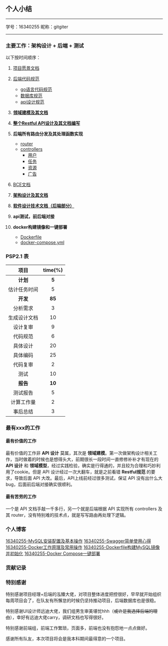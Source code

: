 ## 个人小结

---

学号：16340255
昵称：gitgiter

---

### 主要工作：架构设计 + 后端 + 测试

以下按时间顺序：

1. [项目愿景文档](../vision.md)

2. [后端代码规范](../后端代码规范.md)
    - [go语言代码规范](../后端代码规范.md#go语言编写规范)    
    - [数据库规范](../后端代码规范.md#数据库规范)
    - [api设计规范](../后端代码规范.md#接口规范) 

3. **[领域建模及其文档](../domain-model/README.md)**

4. **[整个Restful API设计及其文档编写](../api/README.md)**

5. **后端所有路由分发及其处理函数实现**
   - [router](https://github.com/swsad-dalaotelephone/Server/tree/master/router)
   - [controllers](https://github.com/swsad-dalaotelephone/Server/tree/master/controllers)
        - [用户](https://github.com/swsad-dalaotelephone/Server/tree/master/controllers/user)
        - [任务](https://github.com/swsad-dalaotelephone/Server/tree/master/controllers/task)
        - [资源](https://github.com/swsad-dalaotelephone/Server/tree/master/controllers/resource)
        - [广告](https://github.com/swsad-dalaotelephone/Server/tree/master/controllers/ad)

6. [BCE文档](../BCE.md)

7. **[架构设计及其文档](../SAD/SAD.md)**

8.  **[软件设计技术文档（后端部分）](https://swsad-dalaotelephone.github.io/SE-308/%E8%BD%AF%E4%BB%B6%E8%AE%BE%E8%AE%A1%E6%96%87%E6%A1%A3.html)**

9.  **api测试，前后端对接**

10. **docker构建镜像和一键部署**
    - [Dockerfile](https://github.com/swsad-dalaotelephone/Server/blob/master/Dockerfile)
    - [docker-compose.yml](https://github.com/swsad-dalaotelephone/Server/blob/master/docker-compose.yml)


### PSP2.1 表

| 项目 | time(%) |
| :---: | :---: |
| **计划** | **5** |
| 估计任务时间 | 5 |
| **开发** | **85** |
| 分析需求 | 3 |
| 生成设计文档 | 10 |
| 设计复审 | 9 |
| 代码规范 | 6 |
| 具体设计 | 20 |
| 具体编码 | 25 |
| 代码复审 | 2 |
| 测试 | 10 |
| **报告** | **10** |
| 测试报告 | 5 |
| 计算工作量 | 2 |
| 事后总结 | 3 |

### 最有xxx的工作

#### 最有价值的工作

最有价值的工作非 **API 设计** 莫属，其次是 **领域建模**。第一次做架构设计相关工作，当时做着的时候也是想得头大，前期很长一段时间一直修修补补才有现在的 **API 设计** 和 **领域模型**，经过实践检验，确实是行得通的，并且较为合理和巧妙利用了cookie。但是 API 设计经过一次大翻车，就是之前看错 **Restful规范** 的要求，导致后面 API 大改。最后，API上线前经过很多测试，保证 API 没有出什么大bug，后面前后端对接确实很顺利。

#### 最有苦劳的工作
一个是 API 文档手敲一千多行，另一个就是后端根据 API 实现所有 controllers 及其 router，没有特别难的技术点，就是写写路由再处理下逻辑。

### 个人博客

[16340255-MySQL安装配置及基本操作](https://gitgiter.github.io/2019/06/28/MySQL%E5%AE%89%E8%A3%85%E9%85%8D%E7%BD%AE%E5%8F%8A%E5%9F%BA%E6%9C%AC%E6%93%8D%E4%BD%9C/)
[16340255-Swagger简单使用心得]()
[16340255-Docker工作原理及常用操作]()
[16340255-Dockerfile构建MySQL镜像并初始化]()
[16340255-Docker Compose一键部署]()

### 贡献记录


### 特别感谢

特别感谢项目经理+后端的泓臻大佬，对项目整体进度把控很好，早早就开始组织每周项目会了，在队友有所懈怠的时候仍坚持推动项目，后端数据库也是很稳。

特别感谢UI设计师远迪大佬，我们组男生审美堪忧hhh（~~或许是我选择后端的理由~~），幸好有远迪大佬carry，调研文档也写得很好。

特别感谢前端组，前端工作繁琐，页面多，前端也没有抱怨地一点点做好。

感谢所有队友，本次项目将会是我本科期间最得意的一个项目。